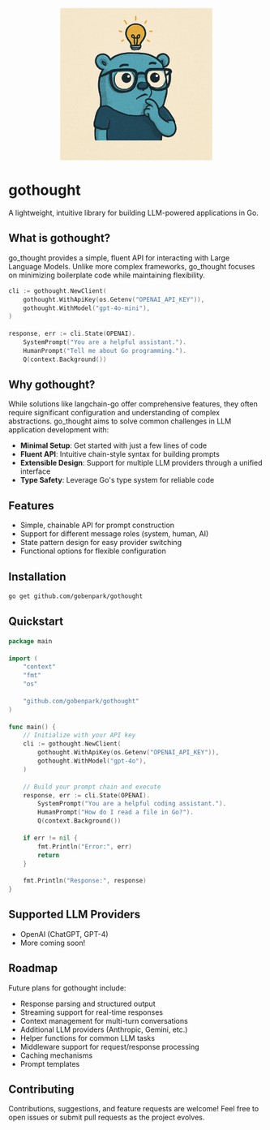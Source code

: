 
<p align="center">
  <img src="./go_thought.png" alt="go_thought Logo" width="300">
</p>

# gothought

A lightweight, intuitive library for building LLM-powered applications in Go.

## What is gothought?

go_thought provides a simple, fluent API for interacting with Large Language Models. Unlike more complex frameworks, go_thought focuses on minimizing boilerplate code while maintaining flexibility.

```go
cli := gothought.NewClient(
    gothought.WithApiKey(os.Getenv("OPENAI_API_KEY")),
    gothought.WithModel("gpt-4o-mini"),
)

response, err := cli.State(OPENAI).
    SystemPrompt("You are a helpful assistant.").
    HumanPrompt("Tell me about Go programming.").
    Q(context.Background())
```

## Why gothought?

While solutions like langchain-go offer comprehensive features, they often require significant configuration and understanding of complex abstractions. go_thought aims to solve common challenges in LLM application development with:

- **Minimal Setup**: Get started with just a few lines of code
- **Fluent API**: Intuitive chain-style syntax for building prompts
- **Extensible Design**: Support for multiple LLM providers through a unified interface
- **Type Safety**: Leverage Go's type system for reliable code

## Features

- Simple, chainable API for prompt construction
- Support for different message roles (system, human, AI)
- State pattern design for easy provider switching
- Functional options for flexible configuration

## Installation

```bash
go get github.com/gobenpark/gothought
```

## Quickstart

```go
package main

import (
    "context"
    "fmt"
    "os"
    
    "github.com/gobenpark/gothought"
)

func main() {
    // Initialize with your API key
    cli := gothought.NewClient(
		gothought.WithApiKey(os.Getenv("OPENAI_API_KEY")),
		gothought.WithModel("gpt-4o"),
    )
    
    // Build your prompt chain and execute
    response, err := cli.State(OPENAI).
        SystemPrompt("You are a helpful coding assistant.").
        HumanPrompt("How do I read a file in Go?").
        Q(context.Background())
        
    if err != nil {
        fmt.Println("Error:", err)
        return
    }
    
    fmt.Println("Response:", response)
}
```

## Supported LLM Providers

- OpenAI (ChatGPT, GPT-4)
- More coming soon!

## Roadmap

Future plans for gothought include:

- Response parsing and structured output
- Streaming support for real-time responses
- Context management for multi-turn conversations
- Additional LLM providers (Anthropic, Gemini, etc.)
- Helper functions for common LLM tasks
- Middleware support for request/response processing
- Caching mechanisms
- Prompt templates

## Contributing

Contributions, suggestions, and feature requests are welcome! Feel free to open issues or submit pull requests as the project evolves.
